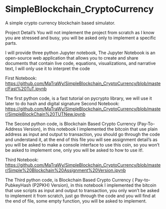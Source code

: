 # SimpleBlockchain_CryptoCurrency

A simple crypto currency blockchain based simulator.

Project Detail’s
You will not implement the project from scratch as I know you are stressed and busy, you will be asked only to implement a specific parts.

I will provide three python Jupyter notebook,
The Jupyter Notebook is an open-source web application that allows you to create and share documents that contain live code, equations, visualizations, and narrative text, I will only use it to interpret the code

First Notebook:
https://github.com/MaTraWy/SimpleBlockchain_CryptoCurrency/blob/master/Fast%20TuT.ipynb

The first python code, is a fast tutorial on pycrypto library, we will use it later to do hash and digital signature
Second Notebook: 
https://github.com/MaTraWy/SimpleBlockchain_CryptoCurrency/blob/master/SimpleBlockChain%20TUTNew.ipynb

The Second python code, is Blockchain Based Crypto Currency (Pay-To-Address Version), in this notebook I implemented the bitcoin that use plain address as input and output to transaction, you should go through the code and understand it, at the end of this file you will see assignment detail’s as you will be asked to make a console interface to use this coin, so you won’t be asked to implement one, only you will be asked to how to use it!.

Third Notebook:
https://github.com/MaTraWy/SimpleBlockchain_CryptoCurrency/blob/master/Simple%20Blockchain%20Assignment%20Version.ipynb

The Third python code, is Blockchain Based Crypto Currency ( Pay-to-PubkeyHash (P2PKH) Version), in this notebook I implemented the bitcoin that use scripts as input and output to transaction, you only won’t be asked to implement it from scratch, just go through the code and you will find at the end of file, some empty function, you will be asked to implement.


